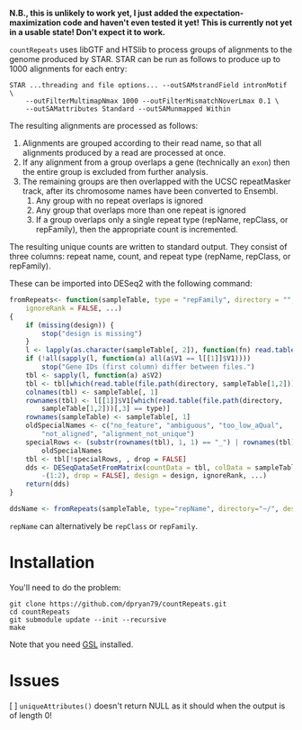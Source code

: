 **N.B., this is unlikely to work yet, I just added the expectation-maximization code and haven't even tested it yet!**
**This is currently not yet in a usable state! Don't expect it to work.**

`countRepeats` uses libGTF and HTSlib to process groups of alignments to the genome produced by STAR. STAR can be run as follows to produce up to 1000 alignments for each entry:

    STAR ...threading and file options... --outSAMstrandField intronMotif \
        --outFilterMultimapNmax 1000 --outFilterMismatchNoverLmax 0.1 \
        --outSAMattributes Standard --outSAMunmapped Within

The resulting alignments are processed as follows:

1. Alignments are grouped according to their read name, so that all alignments produced by a read are processed at once.
2. If any alignment from a group overlaps a gene (technically an `exon`) then the entire group is excluded from further analysis.
3. The remaining groups are then overlapped with the UCSC repeatMasker track, after its chromosome names have been converted to Ensembl.
    1. Any group with no repeat overlaps is ignored
    2. Any group that overlaps more than one repeat is ignored
    3. If a group overlaps only a single repeat type (repName, repClass, or repFamily), then the appropriate count is incremented.

The resulting unique counts are written to standard output. They consist of three columns: repeat name, count, and repeat type (repName, repClass, or repFamily).

These can be imported into DESeq2 with the following command:

```r
fromRepeats<- function(sampleTable, type = "repFamily", directory = "", design,
    ignoreRank = FALSE, ...)
{
    if (missing(design)) {
        stop("design is missing")
    }
    l <- lapply(as.character(sampleTable[, 2]), function(fn) read.table(file.path(directory, fn)))
    if (!all(sapply(l, function(a) all(a$V1 == l[[1]]$V1))))
        stop("Gene IDs (first column) differ between files.")
    tbl <- sapply(l, function(a) a$V2)
    tbl <- tbl[which(read.table(file.path(directory, sampleTable[1,2]))[,3] == type),]
    colnames(tbl) <- sampleTable[, 1]
    rownames(tbl) <- l[[1]]$V1[which(read.table(file.path(directory,
        sampleTable[1,2]))[,3] == type)]
    rownames(sampleTable) <- sampleTable[, 1]
    oldSpecialNames <- c("no_feature", "ambiguous", "too_low_aQual",
        "not_aligned", "alignment_not_unique")
    specialRows <- (substr(rownames(tbl), 1, 1) == "_") | rownames(tbl) %in%
        oldSpecialNames
    tbl <- tbl[!specialRows, , drop = FALSE]
    dds <- DESeqDataSetFromMatrix(countData = tbl, colData = sampleTable[,
        -(1:2), drop = FALSE], design = design, ignoreRank, ...)
    return(dds)
}

ddsName <- fromRepeats(sampleTable, type="repName", directory="~/", design=~Group)
```

`repName` can alternatively be `repClass` or `repFamily`.

Installation
============

You'll need to do the problem:

    git clone https://github.com/dpryan79/countRepeats.git
    cd countRepeats
    git submodule update --init --recursive
    make

Note that you need [GSL](http://www.gnu.org/software/gsl/) installed.

Issues
======

 [ ] `uniqueAttributes()` doesn't return NULL as it should when the output is of length 0!
